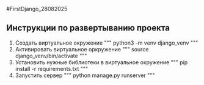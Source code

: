 #FirstDjango_28082025

## Инструкции по развертыванию проекта
1. Создать виртуальное окружение
"""
python3 -m venv django_venv
"""
2. Активировать виртуальное оркружение
"""
source django_venv/bin/activate
"""
3. Установить нужные библиотеки в виртуальное окружение
"""
pip install -r requirements.txt
"""
4. Запустить сервер
"""
python manage.py runserver
"""

